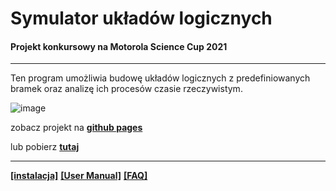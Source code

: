 # Symulator układów logicznych
#### Projekt konkursowy na Motorola Science Cup 2021
***
Ten program umożliwia budowę układów logicznych z predefiniowanych bramek oraz analizę ich procesów czasie rzeczywistym.

![image](https://user-images.githubusercontent.com/77996376/156939797-b3c1424e-a70e-4300-877f-825fa9a89c8b.png)

zobacz projekt na **[github pages](https://isayni.github.io/logic)**

lub pobierz **[tutaj](https://github.com/isayni/logic)**
***
**[[instalacja]](https://github.com/isayni/logic/wiki/instalacja)** **[[User Manual]](https://github.com/isayni/logic/wiki/manual)** **[[FAQ]](https://github.com/isayni/logic/wiki/faq)**
